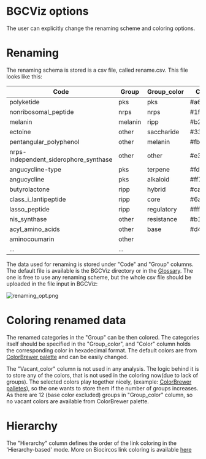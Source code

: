 # BGCViz options
The user can explicitly change the renaming scheme and coloring options. 

# Renaming 

The renaming schema is stored is a csv file, called rename.csv. This file looks like this:

| Code      | Group |  Group_color | Color | Vacant_colors | Hierarchy |
| ----------- | ----------- |  ----------- |  ----------- |  ----------- |  ----------- |
polyketide|pks|pks|#a6cee3||Antismash
nonribosomal_peptide|nrps|nrps|#1f78b4||PRISM
melanin|melanin|ripp|#b2df8a||SEMPI
ectoine|other|saccharide|#33a02c||DeepBGC
pentangular_polyphenol|other|melanin|#fb9a99||RRE
nrps-independent_siderophore_synthase|other|other|#e31a1c||PRISM-supp
angucycline-type|pks|terpene|#fdbf6f||ARTS
angucycline|pks|alkaloid|#ff7f00||
butyrolactone|ripp|hybrid|#cab2d6||
class_i_lantipeptide|ripp|core|#6a3d9a||
lasso_peptide|ripp|regulatory|#ffff99||
nis_synthase|other|resistance|#b15928||
acyl_amino_acids|other|base|#d4ced6||
aminocoumarin|other|||| 
... | ... ||||

The data used for renaming is stored under "Code" and "Group" columns. The default file is available is the BGCViz directory or in the [Glossary](Glossary.md). The one is free to use any renaming scheme, but the whole csv file should be uploaded in the file input in BGCViz:

![renaming_opt.png](/images/renaming_opt.png)

# Coloring renamed data

The renamed categories in the "Group" can be then colored. The categories itself should be specified in the "Group_color", and "Color" column holds the corresponding color in hexadecimal format. The default colors are from [ColorBrewer palette](https://colorbrewer2.org/#type=qualitative&scheme=Paired&n=12) and can be easily changed. 

The "Vacant_color" column is not used in any analysis.  The logic behind it is to store any of the colors, that is not used in the coloring now(due to lack of groups). The selected colors play together nicely, (example: [ColorBrewer palletes](colorbrewer2.org)), so the one wants to store them if the number of groups increases.  As there are 12 (base color excluded) groups in "Group_color" column, so no vacant colors are available from ColorBrewer palette.  

# Hierarchy

The "Hierarchy" column defines the order of the link coloring in the 'Hierarchy-based' mode. More on Biocircos link coloring is available [here](Logic_of_the_output.md#biocircos-plot)